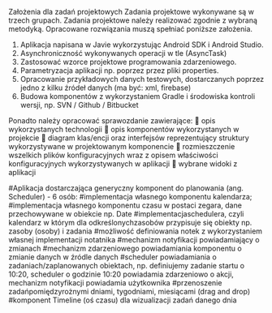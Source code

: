 Założenia dla zadań projektowych
Zadania projektowe wykonywane są w trzech grupach. Zadania projektowe należy realizować zgodnie z wybraną metodyką. Opracowane rozwiązania muszą spełniać poniższe założenia.

1.	Aplikacja napisana w Javie wykorzystując Android SDK i Android Studio.
2.	Asynchroniczność wykonywanych operacji w tle (AsyncTask)
3.	Zastosować wzorce projektowe programowania zdarzeniowego.
4.	Parametryzacja aplikacji np. poprzez przez pliki properties.
5.	Opracowanie przykładowych danych testowych, dostarczanych poprzez jedno z kilku źródeł danych (ma być: xml, firebase)
6.	Budowa komponentów z wykorzystaniem Gradle i środowiska kontroli wersji, np. SVN / Github / Bitbucket

 Ponadto należy opracować sprawozdanie zawierające:
	opis wykorzystanych technologii
	opis komponentów wykorzystanych w projekcie
	diagram klas/encji oraz interfejsów reprezentujący struktury wykorzystywane w projektowanym komponencie
	rozmieszczenie wszelkich plików konfiguracyjnych wraz z opisem właściwości konfiguracyjnych wykorzystywanych w aplikacji
	wybrane widoki z aplikacji


 #Aplikacja dostarczająca generyczny komponent do planowania (ang. Scheduler) - 6 osób:
 	#implementacja własnego komponentu kalendarza;
 	#implementacja własnego komponentu czasu w postaci zegara, dane przechowywane w obiekcie np. Date
 	#implementacjaschedulera, czyli kalendarz w którym dla odkreślonychzasobów przypisuje się obiekty np. zasoby (osoby) i zadania
 	#możliwość definiowania notek z wykorzystaniem własnej implementacji notatnika
 	#mechanizm notyfikacji powiadamiający o zmianach
 	#mechanizm zdarzeniowego powiadamiania komponentu o zmianie danych w źródle danych
 	#scheduler powiadamiania o zadaniach/zaplanowanych obiektach, np. definiujemy zadanie startu o 10:20, scheduler o godzinie 10:20 powiadamia zdarzeniowo o akcji, mechanizm notyfikacji powiadamia użytkownika
 	#przenoszenie zadańpomiędzyrożnymi dniami, tygodniami, miesiącami (drag and drop)
 	#komponent Timeline (oś czasu) dla wizualizacji zadań danego dnia